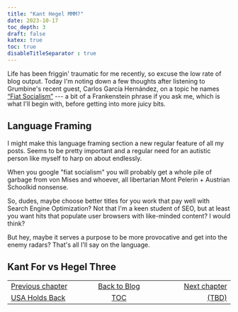 ```yaml
---
title: "Kant Hegel MMM?"
date: 2023-10-17
toc_depth: 3
draft: false
katex: true
toc: true
disableTitleSeparator : true
---
```


Life has been friggin' traumatic for me recently, so excuse the low rate of 
blog output.  Today I'm noting down a few thoughts after listening to 
Grumbine's recent guest, Carlos García Hernández, on a topic he names 
[“Fiat Socialism”](https://www.youtube.com/watch?v=Bk96zEm6mJ0) --- a bit of 
a Frankenstein phrase if you ask me, which is what I'll begin with, before 
getting into more juicy bits.

## Language Framing

I might make this language framing section a new regular feature of all my 
posts. Seems to be pretty important and a regular need for an autistic person 
like myself to harp on about endlessly.

When you google "fiat socialism" you will probably get a whole pile of garbage 
from von Mises and whoever, all libertarian Mont Pelerin + Austrian Schoolkid 
nonsense.

So, dudes, maybe choose better titles for you work that pay well with Search 
Engine Optimization? Not that I'm a keen student of SEO, but at least you want 
hits that populate user browsers with like-minded content?  I would think? 

But hey, maybe it serves a purpose to be more provocative and get into the 
enemy radars? That's all I'll say on the language.

## Kant For vs Hegel Three










<table style="border-collapse: collapse; border=0;">
    <colgroup>
       <col span="1" style="width: 25%;">
       <col span="1" style="width: 15%;">
       <col span="1" style="width: 25%;">
    </colgroup>
<tr style="border: 1px solid color:#0f0f0f;">
<td style="border: 1px solid color:#0f0f0f;"><a href="../38_usa_holdingback">Previous chapter</a></td>
<td style="border: 1px solid color:#0f0f0f; text-align:center;"><a href="../">Back to Blog</a></td>
<td style="border: 1px solid color:#0f0f0f; text-align:right;"><a href="./">Next chapter</a></td>
</tr>
<tr style="border: 1px solid color:#0f0f0f;">
<td style="border: 1px solid color:#0f0f0f;"><a href="../38_usa_holdingback">USA Holds Back</a></td>
<td style="border: 1px solid color:#0f0f0f; text-align:center;"><a href="../">TOC</a></td>
<td style="border: 1px solid color:#0f0f0f; text-align:right;"><a href="./">(TBD)</a></td>
</tr>
</table>

